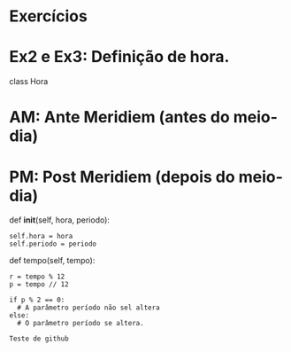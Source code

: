 # Exercícios
# Ex2 e Ex3: Definição de hora.

class Hora

# AM: Ante Meridiem (antes do meio-dia)
# PM: Post Meridiem (depois do meio-dia)

  def __init__(self, hora, periodo):

    self.hora = hora
    self.periodo = periodo

  def tempo(self, tempo):

    r = tempo % 12
    p = tempo // 12

    if p % 2 == 0:
      # A parâmetro período não sel altera
    else:
      # O parâmetro período se altera.

    Teste de github 
